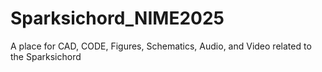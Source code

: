 # Sparksichord_NIME2025
 A place for CAD, CODE, Figures, Schematics, Audio, and Video related to the Sparksichord
